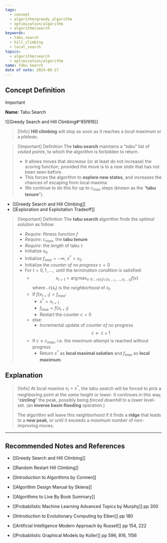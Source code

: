 ```yaml
---
tags:
  - concept
  - algorithm/greedy_algorithm
  - optimization/algorithm
  - algorithm/search
keywords:
  - tabu_search
  - hill_climbing
  - local_search
topics:
  - algorithm/search
  - optimization/algorithm
name: Tabu Search
date of note: 2024-08-27
---
```


## Concept Definition

>[!important]
>**Name**: Tabu Search

![[Greedy Search and Hill Climbing#^85f6f8]]

>[!info]
>**Hill climbing** will stop as soon as it reaches a *local maximum* or a *plateau*.

>[!important] Definition
>The **tabu search** maintains a “*tabu*” list of *visited points*, to which the algorithm is forbidden to return. 
>- It allows moves that *decrease* (or at least do not increase) the scoring function, provided the move is to a *new state* that has not been seen before.
>- This forces the algorithm to **explore new states**, and increases the chances of escaping from local maxima.
>- We continue to do this for up to $c_{max}$ steps (known as the “**tabu tenure**”).
>

- [[Greedy Search and Hill Climbing]]
- [[Exploration and Exploitation Tradeoff]]

>[!important] Definition
>The **tabu search** algorithm finds the *optimal solution* as follow:
>- *Require*: fitness function $f$
>- *Require*: $c_{max}$, the **tabu tenure**
>- *Require*: the *length* of tabu $\tau$
>- Initialize $x_{0}$
>- Initialize $f_{max} = -\infty$, $x^{*}= x_{0}$
>- Initialize the *counter of no progress* $c = 0$
>- For $t=0,\,1\,{,}\ldots{,}\,$ until the *termination condition* is satisfied:
>	- $$x_{t+1} = \arg\max_{x \in \mathcal{N}(x_{t}) \setminus\,\left\{ x_{t-\tau} \,{,}\ldots{,}\, x_{t-1}\right\} }f(x)$$ where $\mathcal{N}(x_{t})$ is the *neighborhood* of $x_{t}$.
>	- If $f(x_{t+1}) > f_{max}$:
>		- $x^{*} = x_{t+1}$
>		- $f_{max} = f(x_{t+1})$
>		- Restart the counter $c = 0$
>	- else:
>		- Incremental update of *counter of no progress* $$c \leftarrow c+1$$
>	- If $c \ge c_{max}$, i.e. the *maximum attempt* is reached without progress
>		- Return $x^{*}$ as **local maximal solution** and $f_{max}$ as **local maximum**.


## Explanation

>[!info]
>At *local maxima* $x_{t} = x^{*}$, the *tabu search* will be forced to pick a neighboring point at the *same height* or *lower*. It continues in this way, “**circling**” the peak, possibly being *forced downhill* to a lower level-set. (an **inverse basin flooding** operation.)
>
>The algorithm will leave this neighborhood if it finds a **ridge** that leads to a **new peak**, or until it exceeds a *maximum* number of non-improving moves.




-----------
##  Recommended Notes and References


- [[Greedy Search and Hill Climbing]]
- [[Random Restart Hill Climbing]]


- [[Introduction to Algorithms by Cormen]]
- [[Algorithm Design Manual by Skiena]]
- [[Algorithms to Live By Book Summary]]

- [[Probabilistic Machine Learning Advanced Topics by Murphy]] pp 300
- [[Introduction to Evolutionary Computing by Eiben]] pp 180
- [[Artificial Intelligence Modern Approach by Russell]] pp 154, 222
- [[Probabilistic Graphical Models by Koller]] pp 596, 816, 1156